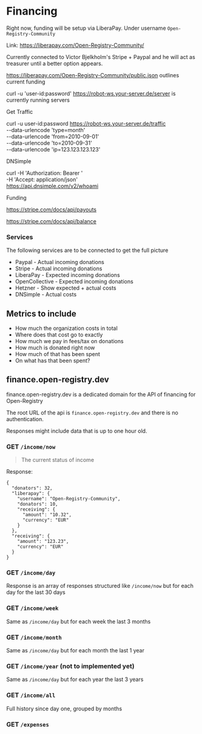 # Financing

Right now, funding will be setup via LiberaPay. Under username `Open-Registry-Community`

Link: https://liberapay.com/Open-Registry-Community/

Currently connected to Victor Bjelkholm's Stripe + Paypal and he will act as 
treasurer until a better option appears.

https://liberapay.com/Open-Registry-Community/public.json outlines current funding

curl -u 'user-id:password' https://robot-ws.your-server.de/server is currently running servers

Get Traffic

curl -u user-id:password https://robot-ws.your-server.de/traffic \
       --data-urlencode 'type=month' \
       --data-urlencode 'from=2010-09-01' \
       --data-urlencode 'to=2010-09-31' \
       --data-urlencode 'ip=123.123.123.123'

DNSimple

curl  -H 'Authorization: Bearer <token>' \
      -H 'Accept: application/json' \
      https://api.dnsimple.com/v2/whoami

Funding

https://stripe.com/docs/api/payouts

https://stripe.com/docs/api/balance

### Services

The following services are to be connected to get the full picture

- Paypal - Actual incoming donations
- Stripe - Actual incoming donations
- LiberaPay - Expected incoming donations
- OpenCollective - Expected incoming donations
- Hetzner - Show expected + actual costs
- DNSimple - Actual costs

## Metrics to include

- How much the organization costs in total
- Where does that cost go to exactly
- How much we pay in fees/tax on donations
- How much is donated right now
- How much of that has been spent
- On what has that been spent?

## finance.open-registry.dev

finance.open-registry.dev is a dedicated domain for the API of financing for Open-Registry

The root URL of the api is `finance.open-registry.dev` and there is no authentication.

Responses might include data that is up to one hour old.

### GET `/income/now`

> The current status of income

Response:

```
{
  "donators": 32,
  "liberapay": {
    "username": "Open-Registry-Community",
    "donators": 10,
    "receiving": {
      "amount": "10.32",
      "currency": "EUR"
    }
  },
  "receiving": {
    "amount": "123.23",
    "currency": "EUR"
  }
}
```

### GET `/income/day`

Response is an array of responses structured like `/income/now` but for each
day for the last 30 days

### GET `/income/week`

Same as `/income/day` but for each week the last 3 months

### GET `/income/month`

Same as `/income/day` but for each month the last 1 year

### GET `/income/year` (not to implemented yet)

Same as `/income/day` but for each year the last 3 years

### GET `/income/all`

Full history since day one, grouped by months

### GET `/expenses`
